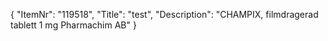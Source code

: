 {
  "ItemNr": "119518",
  "Title": "test",
  "Description": "CHAMPIX, filmdragerad tablett 1 mg Pharmachim AB"
}